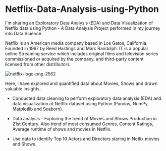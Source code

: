 # Netflix-Data-Analysis-using-Python

I'm sharing an Exploratory Data Analysis (EDA) and Data Visualization of Netflix data using Python - A Data Analysis Project performed in my journey into Data Science.

Netflix is an American media company based in Los Gatos, California. Founded in 1997 by Reed Hastings and Marc Randolph. IT is a popular online Streaming service which includes original films and television series commissioned or acquired by the company, and third-party content licensed from other distributors. 

![netflix-logo-png-2562](https://user-images.githubusercontent.com/125726682/228943665-3279385b-e53c-4261-aa26-2a8df2ac0020.png)

Here, l have explored and quantified data about Movies, Shows and drawn valuable insights.

* Conducted data cleaning to perform exploratory data analysis (EDA) and data visualization of Netflix dataset using Python (Pandas, NumPy, Matplotlib and Seaborn).

* Data analysis - Exploring the trend of Movies and Shows Production in 21st Century. Also trend of most consumed Genres, Content Ratings, Average runtime of shows and movies in Netflix.

* Use data to identify Top 10 Actors and Directors staring in Netlix movies and Shows.
